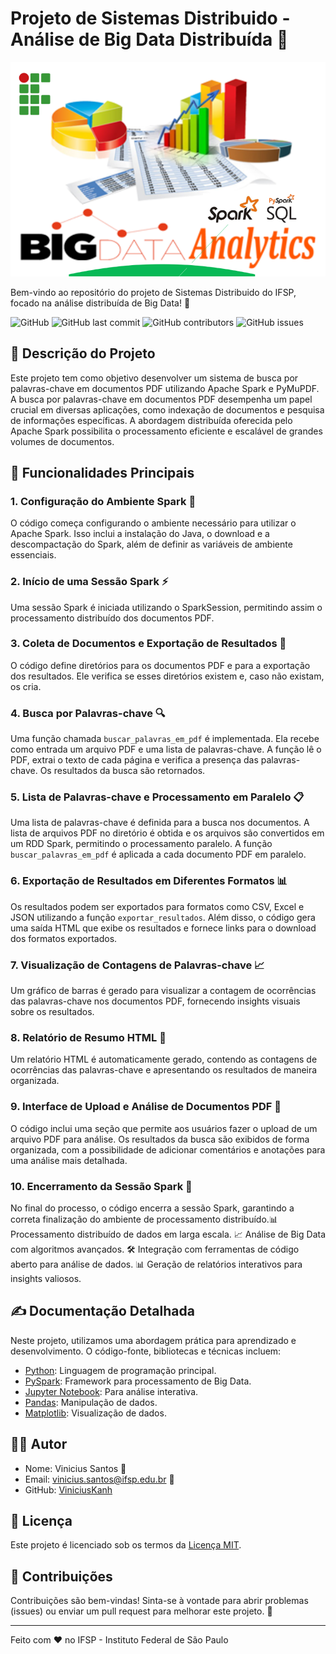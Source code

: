 # Projeto de Sistemas Distribuido - Análise de Big Data Distribuída 🚀

![Capa do Projeto](https://github.com/ViniciusKanh/BigDataSparkIFSP/raw/main/Big-Data-analysis.png)

Bem-vindo ao repositório do projeto de Sistemas Distribuido do IFSP, focado na análise distribuída de Big Data! 👋


![GitHub](https://img.shields.io/github/license/ViniciusKanh/BigDataSparkIFSP)
![GitHub last commit](https://img.shields.io/github/last-commit/ViniciusKanh/BigDataSparkIFSP)
![GitHub contributors](https://img.shields.io/github/contributors/ViniciusKanh/BigDataSparkIFSP)
![GitHub issues](https://img.shields.io/github/issues/ViniciusKanh/BigDataSparkIFSP)

## 📄 Descrição do Projeto

Este projeto tem como objetivo desenvolver um sistema de busca por palavras-chave em documentos PDF utilizando Apache Spark e PyMuPDF. A busca por palavras-chave em documentos PDF desempenha um papel crucial em diversas aplicações, como indexação de documentos e pesquisa de informações específicas. A abordagem distribuída oferecida pelo Apache Spark possibilita o processamento eficiente e escalável de grandes volumes de documentos.

## 🔧 Funcionalidades Principais

### 1. Configuração do Ambiente Spark 🚀

O código começa configurando o ambiente necessário para utilizar o Apache Spark. Isso inclui a instalação do Java, o download e a descompactação do Spark, além de definir as variáveis de ambiente essenciais.

### 2. Início de uma Sessão Spark ⚡

Uma sessão Spark é iniciada utilizando o SparkSession, permitindo assim o processamento distribuído dos documentos PDF.

### 3. Coleta de Documentos e Exportação de Resultados 📂

O código define diretórios para os documentos PDF e para a exportação dos resultados. Ele verifica se esses diretórios existem e, caso não existam, os cria.

### 4. Busca por Palavras-chave 🔍

Uma função chamada `buscar_palavras_em_pdf` é implementada. Ela recebe como entrada um arquivo PDF e uma lista de palavras-chave. A função lê o PDF, extrai o texto de cada página e verifica a presença das palavras-chave. Os resultados da busca são retornados.

### 5. Lista de Palavras-chave e Processamento em Paralelo 📋

Uma lista de palavras-chave é definida para a busca nos documentos. A lista de arquivos PDF no diretório é obtida e os arquivos são convertidos em um RDD Spark, permitindo o processamento paralelo. A função `buscar_palavras_em_pdf` é aplicada a cada documento PDF em paralelo.

### 6. Exportação de Resultados em Diferentes Formatos 📊

Os resultados podem ser exportados para formatos como CSV, Excel e JSON utilizando a função `exportar_resultados`. Além disso, o código gera uma saída HTML que exibe os resultados e fornece links para o download dos formatos exportados.

### 7. Visualização de Contagens de Palavras-chave 📈

Um gráfico de barras é gerado para visualizar a contagem de ocorrências das palavras-chave nos documentos PDF, fornecendo insights visuais sobre os resultados.

### 8. Relatório de Resumo HTML 📑

Um relatório HTML é automaticamente gerado, contendo as contagens de ocorrências das palavras-chave e apresentando os resultados de maneira organizada.

### 9. Interface de Upload e Análise de Documentos PDF 📄

O código inclui uma seção que permite aos usuários fazer o upload de um arquivo PDF para análise. Os resultados da busca são exibidos de forma organizada, com a possibilidade de adicionar comentários e anotações para uma análise mais detalhada.

### 10. Encerramento da Sessão Spark 🛑

No final do processo, o código encerra a sessão Spark, garantindo a correta finalização do ambiente de processamento distribuído.📊 Processamento distribuído de dados em larga escala.
📈 Análise de Big Data com algoritmos avançados.
🛠️ Integração com ferramentas de código aberto para análise de dados.
📊 Geração de relatórios interativos para insights valiosos.

## ✍️ Documentação Detalhada

Neste projeto, utilizamos uma abordagem prática para aprendizado e desenvolvimento. O código-fonte, bibliotecas e técnicas incluem:

- [Python](https://www.python.org/): Linguagem de programação principal.
- [PySpark](https://spark.apache.org/docs/latest/api/python/index.html): Framework para processamento de Big Data.
- [Jupyter Notebook](https://jupyter.org/): Para análise interativa.
- [Pandas](https://pandas.pydata.org/): Manipulação de dados.
- [Matplotlib](https://matplotlib.org/): Visualização de dados.

## 🧑‍💻 Autor

- Nome: Vinicius Santos 🚀
- Email: vinicius.santos@ifsp.edu.br 📧
- GitHub: [ViniciusKanh](https://github.com/ViniciusKanh)

## 📜 Licença

Este projeto é licenciado sob os termos da [Licença MIT](LICENSE).

## 🙌 Contribuições

Contribuições são bem-vindas! Sinta-se à vontade para abrir problemas (issues) ou enviar um pull request para melhorar este projeto. 🤝

---

Feito com ❤️ no IFSP - Instituto Federal de São Paulo
